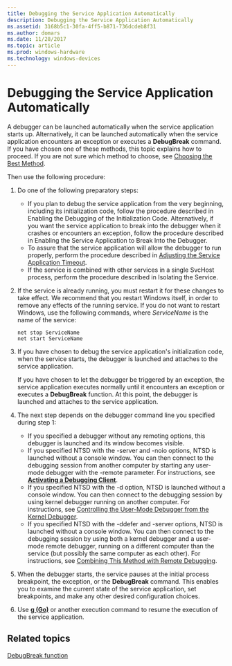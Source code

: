 ```yaml
---
title: Debugging the Service Application Automatically
description: Debugging the Service Application Automatically
ms.assetid: 3168b5c1-30fa-4ff5-b871-736dcdeb8f31
ms.author: domars
ms.date: 11/28/2017
ms.topic: article
ms.prod: windows-hardware
ms.technology: windows-devices
---
```


# Debugging the Service Application Automatically


A debugger can be launched automatically when the service application starts up. Alternatively, it can be launched automatically when the service application encounters an exception or executes a **DebugBreak** command. If you have chosen one of these methods, this topic explains how to proceed. If you are not sure which method to choose, see [Choosing the Best Method](choosing-the-best-method.md).

Then use the following procedure:

1.  Do one of the following preparatory steps:
    -   If you plan to debug the service application from the very beginning, including its initialization code, follow the procedure described in Enabling the Debugging of the Initialization Code. Alternatively, if you want the service application to break into the debugger when it crashes or encounters an exception, follow the procedure described in Enabling the Service Application to Break Into the Debugger.
    -   To assure that the service application will allow the debugger to run properly, perform the procedure described in [Adjusting the Service Application Timeout](preparing-to-debug-the-service-application.md#adjusting-the-service-application-timeout).
    -   If the service is combined with other services in a single SvcHost process, perform the procedure described in Isolating the Service.

2.  If the service is already running, you must restart it for these changes to take effect. We recommend that you restart Windows itself, in order to remove any effects of the running service. If you do not want to restart Windows, use the following commands, where *ServiceName* is the name of the service:
    ```
    net stop ServiceName 
    net start ServiceName 
    ```

3.  If you have chosen to debug the service application's initialization code, when the service starts, the debugger is launched and attaches to the service application.

    If you have chosen to let the debugger be triggered by an exception, the service application executes normally until it encounters an exception or executes a **DebugBreak** function. At this point, the debugger is launched and attaches to the service application.

4.  The next step depends on the debugger command line you specified during step 1:
    -   If you specified a debugger without any remoting options, this debugger is launched and its window becomes visible.
    -   If you specified NTSD with the -server and -noio options, NTSD is launched without a console window. You can then connect to the debugging session from another computer by starting any user-mode debugger with the -remote parameter. For instructions, see [**Activating a Debugging Client**](activating-a-debugging-client.md).
    -   If you specified NTSD with the -d option, NTSD is launched without a console window. You can then connect to the debugging session by using kernel debugger running on another computer. For instructions, see [Controlling the User-Mode Debugger from the Kernel Debugger](controlling-the-user-mode-debugger-from-the-kernel-debugger.md).
    -   If you specified NTSD with the -ddefer and -server options, NTSD is launched without a console window. You can then connect to the debugging session by using both a kernel debugger and a user-mode remote debugger, running on a different computer than the service (but possibly the same computer as each other). For instructions, see [Combining This Method with Remote Debugging](combining-this-method-with-remote-debugging.md).

5.  When the debugger starts, the service pauses at the initial process breakpoint, the exception, or the **DebugBreak** command. This enables you to examine the current state of the service application, set breakpoints, and make any other desired configuration choices.

6.  Use [**g (Go)**](g--go-.md) or another execution command to resume the execution of the service application.

## <span id="related_topics"></span>Related topics


[DebugBreak function](http://go.microsoft.com/fwlink/p/?linkid=124229)

 

 






